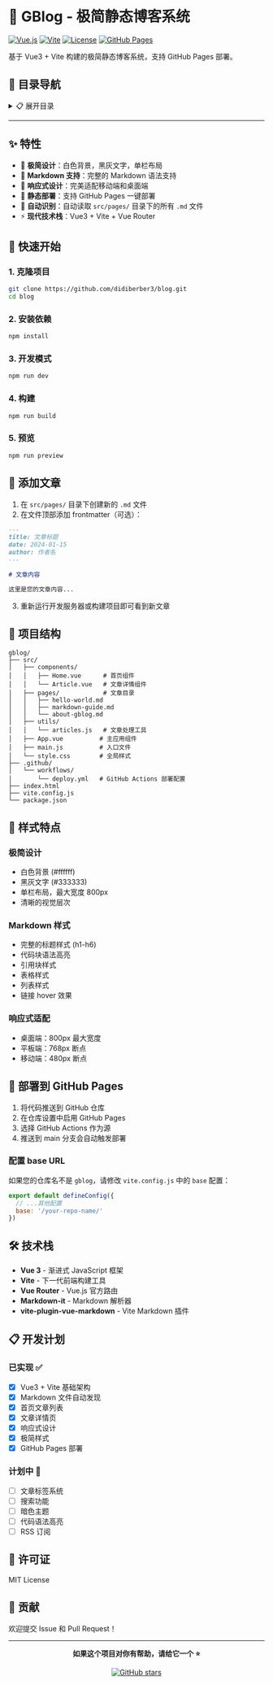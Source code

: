 # 🚀 GBlog - 极简静态博客系统

[![Vue.js](https://img.shields.io/badge/Vue.js-3.x-4FC08D?style=for-the-badge&logo=vue.js)](https://vuejs.org/)
[![Vite](https://img.shields.io/badge/Vite-5.x-646CFF?style=for-the-badge&logo=vite)](https://vitejs.dev/)
[![License](https://img.shields.io/badge/License-MIT-green.svg?style=for-the-badge)](LICENSE)
[![GitHub Pages](https://img.shields.io/badge/GitHub%20Pages-Deployed-blue?style=for-the-badge&logo=github)](https://didiberber3.github.io/blog/)

基于 Vue3 + Vite 构建的极简静态博客系统，支持 GitHub Pages 部署。

## 📑 目录导航

<details>
<summary>📋 展开目录</summary>

- [✨ 特性](#-特性)
- [🚀 快速开始](#-快速开始)
  - [1. 克隆项目](#1-克隆项目)
  - [2. 安装依赖](#2-安装依赖)
  - [3. 开发模式](#3-开发模式)
  - [4. 构建](#4-构建)
  - [5. 预览](#5-预览)
- [📝 添加文章](#-添加文章)
- [📁 项目结构](#-项目结构)
- [🎨 样式特点](#-样式特点)
  - [极简设计](#极简设计)
  - [Markdown 样式](#markdown-样式)
  - [响应式适配](#响应式适配)
- [🚀 部署到 GitHub Pages](#-部署到-github-pages)
  - [配置 base URL](#配置-base-url)
- [🛠️ 技术栈](#️-技术栈)
- [📋 开发计划](#-开发计划)
  - [已实现 ✅](#已实现-)
  - [计划中 🔄](#计划中-)
- [📄 许可证](#-许可证)
- [🤝 贡献](#-贡献)

</details>

---

## ✨ 特性

- 🎨 **极简设计**：白色背景，黑灰文字，单栏布局
- 📝 **Markdown 支持**：完整的 Markdown 语法支持
- 📱 **响应式设计**：完美适配移动端和桌面端
- 🚀 **静态部署**：支持 GitHub Pages 一键部署
- 🔄 **自动识别**：自动读取 `src/pages/` 目录下的所有 `.md` 文件
- ⚡ **现代技术栈**：Vue3 + Vite + Vue Router

## 🚀 快速开始

### 1. 克隆项目

```bash
git clone https://github.com/didiberber3/blog.git
cd blog
```

### 2. 安装依赖

```bash
npm install
```

### 3. 开发模式

```bash
npm run dev
```

### 4. 构建

```bash
npm run build
```

### 5. 预览

```bash
npm run preview
```

## 📝 添加文章

1. 在 `src/pages/` 目录下创建新的 `.md` 文件
2. 在文件顶部添加 frontmatter（可选）：

```markdown
---
title: 文章标题
date: 2024-01-15
author: 作者名
---

# 文章内容

这里是您的文章内容...
```

3. 重新运行开发服务器或构建项目即可看到新文章

## 📁 项目结构

```
gblog/
├── src/
│   ├── components/
│   │   ├── Home.vue      # 首页组件
│   │   └── Article.vue   # 文章详情组件
│   ├── pages/            # 文章目录
│   │   ├── hello-world.md
│   │   ├── markdown-guide.md
│   │   └── about-gblog.md
│   ├── utils/
│   │   └── articles.js   # 文章处理工具
│   ├── App.vue          # 主应用组件
│   ├── main.js          # 入口文件
│   └── style.css        # 全局样式
├── .github/
│   └── workflows/
│       └── deploy.yml   # GitHub Actions 部署配置
├── index.html
├── vite.config.js
└── package.json
```

## 🎨 样式特点

### 极简设计
- 白色背景 (#ffffff)
- 黑灰文字 (#333333)
- 单栏布局，最大宽度 800px
- 清晰的视觉层次

### Markdown 样式
- 完整的标题样式 (h1-h6)
- 代码块语法高亮
- 引用块样式
- 表格样式
- 列表样式
- 链接 hover 效果

### 响应式适配
- 桌面端：800px 最大宽度
- 平板端：768px 断点
- 移动端：480px 断点

## 🚀 部署到 GitHub Pages

1. 将代码推送到 GitHub 仓库
2. 在仓库设置中启用 GitHub Pages
3. 选择 GitHub Actions 作为源
4. 推送到 main 分支会自动触发部署

### 配置 base URL

如果您的仓库名不是 `gblog`，请修改 `vite.config.js` 中的 `base` 配置：

```javascript
export default defineConfig({
  // ...其他配置
  base: '/your-repo-name/'
})
```

## 🛠️ 技术栈

- **Vue 3** - 渐进式 JavaScript 框架
- **Vite** - 下一代前端构建工具
- **Vue Router** - Vue.js 官方路由
- **Markdown-it** - Markdown 解析器
- **vite-plugin-vue-markdown** - Vite Markdown 插件

## 📋 开发计划

### 已实现 ✅
- [x] Vue3 + Vite 基础架构
- [x] Markdown 文件自动发现
- [x] 首页文章列表
- [x] 文章详情页
- [x] 响应式设计
- [x] 极简样式
- [x] GitHub Pages 部署

### 计划中 🔄
- [ ] 文章标签系统
- [ ] 搜索功能  
- [ ] 暗色主题
- [ ] 代码语法高亮
- [ ] RSS 订阅

## 📄 许可证

MIT License

## 🤝 贡献

欢迎提交 Issue 和 Pull Request！

---

<div align="center">

**如果这个项目对你有帮助，请给它一个 ⭐️**

[![GitHub stars](https://img.shields.io/github/stars/didiberber3/blog?style=social)](https://github.com/didiberber3/blog)

</div>
